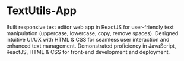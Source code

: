 # TextUtils-App
 Built responsive text editor web app in ReactJS for user-friendly
 text manipulation (uppercase, lowercase, copy, remove spaces).
 Designed intuitive UI/UX with HTML & CSS for seamless user
 interaction and enhanced text management.
 Demonstrated proficiency in JavaScript, ReactJS, HTML & CSS for
 front-end development and deployment.
